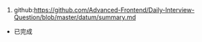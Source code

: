1. github:https://github.com/Advanced-Frontend/Daily-Interview-Question/blob/master/datum/summary.md

- 已完成
